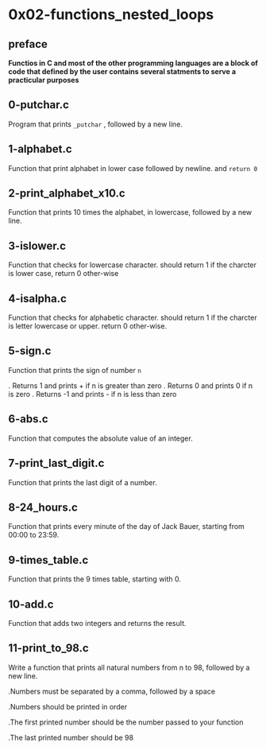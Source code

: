 # 0x02-functions_nested_loops
## preface
**Functios in C and most of the other programming languages are a block of code that defined by the user contains several statments to serve a practicular purposes**

## 0-putchar.c

   Program that prints `_putchar` , followed by a new line.

## 1-alphabet.c

   Function that print alphabet in lower case followed by newline. and `return 0 `

## 2-print_alphabet_x10.c

   Function that prints 10 times the alphabet, in lowercase, followed by a new line.

## 3-islower.c

   Function that checks for lowercase character. should return 1 if the charcter is lower case, return 0 other-wise

## 4-isalpha.c

   Function that checks for alphabetic character. should return 1 if the charcter is letter lowercase or upper. return 0 other-wise.

## 5-sign.c

   Function that prints the sign of number `n`

  . Returns 1 and prints + if n is greater than zero
  . Returns 0 and prints 0 if n is zero
  . Returns -1 and prints - if n is less than zero

## 6-abs.c

   Function that computes the absolute value of an integer.

## 7-print_last_digit.c

   Function that prints the last digit of a number.

## 8-24_hours.c

   Function that prints every minute of the day of Jack Bauer, starting from 00:00 to 23:59.

## 9-times_table.c

   Function that prints the 9 times table, starting with 0.

## 10-add.c

   Function that adds two integers and returns the result.

## 11-print_to_98.c

   Write a function that prints all natural numbers from n to 98, followed by a new line.

   .Numbers must be separated by a comma, followed by a space

   .Numbers should be printed in order

   .The first printed number should be the number passed to your function

   .The last printed number should be 98